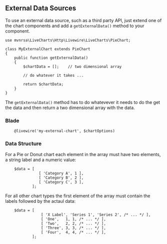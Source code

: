 ## External Data Sources
To use an external data source, such as a third party API, just extend one of the chart components and add
a `getExternalData()` method to your component.

```
use mvnrsa\LiveCharts\Http\Livewire\LiveCharts\PieChart;

class MyExternalChart extends PieChart
{
    public function getExternalData()
    {
        $chartData = [];    // two dimensional array

        // do whatever it takes ...

        return $chartData; 
    }
}
```

The `getExternalData()` method has to do whatevever it needs to do the get the data and then return a two dimensional
array with the data.

### Blade
```
    @livewire('my-external-chart', $chartOptions)
```

### Data Structure
For a Pie or Donut chart each element in the array must have two elements, a string label and a numeric value:
```
    $data = [
               [ 'Category A', 1 ],
               [ 'Category B', 2 ],
               [ 'Category C', 3 ],
            ];
```

For all other chart types the first element of the array must contain the labels followed by the actaul data:
```
    $data = [
                [ 'X Label', 'Series 1', 'Series 2', /* ... */ ],
                [ 'One',   1, 1, /* ... */ ],
                [ 'Two',   2, 2, /* ... */ ],
                [ 'Three', 3, 3, /* ... */ ],
                [ 'Four',  4, 4, /* ... */ ],
            ];
```

